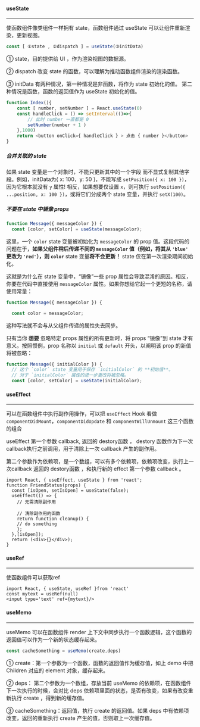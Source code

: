 #### useState

------

使函数组件像类组件一样拥有 state，函数组件通过 useState 可以让组件重新渲染，更新视图。

```js
const [ ①state , ②dispatch ] = useState(③initData)
```

① state，目的提供给 UI ，作为渲染视图的数据源。

② dispatch 改变 state 的函数，可以理解为推动函数组件渲染的渲染函数。

③ initData 有两种情况，第一种情况是非函数，将作为 state 初始化的值。 第二种情况是函数，函数的返回值作为 useState 初始化的值。

```javascript
function Index(){
    const [ number, setNumber ] = React.useState(0)
    const handleClick = () => setInterval(()=>{
        // 此时 number 一直都是 0
        setNumber(number + 1 ) 
    },1000)
    return <button onClick={ handleClick } > 点击 { number }</button>
}
```

##### 合并关联的 state

如果 state 变量是一个对象时，不能只更新其中的一个字段 而不显式复制其他字段。例如，initData为{ x: 100，y: 50 }，不能写成 `setPosition({ x: 100 })`，因为它根本就没有 `y` 属性! 相反，如果想要仅设置 `x`，则可执行 `setPosition({ ...position, x: 100 })`，或将它们分成两个 state 变量，并执行 `setX(100)`。

##### 不要在 state 中镜像 props 

```js
function Message({ messageColor }) {
  const [color, setColor] = useState(messageColor);
```

这里，一个 `color` state 变量被初始化为 `messageColor` 的 prop 值。这段代码的问题在于，**如果父组件稍后传递不同的 `messageColor` 值（例如，将其从 `'blue'` 更改为 `'red'`），则 `color`** state 变量**将不会更新！** state 仅在第一次渲染期间初始化。

这就是为什么在 state 变量中，“镜像”一些 prop 属性会导致混淆的原因。相反，你要在代码中直接使用 `messageColor` 属性。如果你想给它起一个更短的名称，请使用常量：

```js
function Message({ messageColor }) {

  const color = messageColor;
```

这种写法就不会与从父组件传递的属性失去同步。

只有当你 **想要** 忽略特定 props 属性的所有更新时，将 props “镜像”到 state 才有意义。按照惯例，prop 名称以 `initial` 或 `default` 开头，以阐明该 prop 的新值将被忽略：

```js
function Message({ initialColor }) {
  // 这个 `color` state 变量用于保存 `initialColor` 的 **初始值**。
  // 对于 `initialColor` 属性的进一步更改将被忽略。
  const [color, setColor] = useState(initialColor);
```



#### useEffect

------

可以在函数组件中执行副作用操作，可以把 `useEffect` Hook 看做 `componentDidMount`，`componentDidUpdate` 和 `componentWillUnmount` 这三个函数的组合

useEffect 第一个参数 callback, 返回的 destory函数 ， destory 函数作为下一次callback执行之前调用，用于清除上一次 callback 产生的副作用。

第二个参数作为依赖项，是一个数组，可以有多个依赖项，依赖项改变，执行上一次callback 返回的 destory函数 ，和执行新的 effect 第一个参数 callback 。

```react
import React, { useEffect, useState } from 'react';
function FriendStatus(props) {
  const [isOpen, setIsOpen] = useState(false);
  useEffect(() => {
    // 无需清除副作用
 
    // 清除副作用的函数
    return function cleanup() {
    // do something
    };
  },[isOpen]);
  return (<div>{}</div>);
}
```



#### useRef

------

使函数组件可以获取ref

```react
import React, { useState, useRef }from 'react'
const mytext = useRef(null)
<input type='text' ref={mytext}/>
```



#### useMemo

------

useMemo 可以在函数组件 render 上下文中同步执行一个函数逻辑，这个函数的返回值可以作为一个新的状态缓存起来。

```js
const cacheSomething = useMemo(create,deps)
```

① create：第一个参数为一个函数，函数的返回值作为缓存值，如上 demo 中把 Children 对应的 element 对象，缓存起来。

② deps： 第二个参数为一个数组，存放当前 useMemo 的依赖项，在函数组件下一次执行的时候，会对比 deps 依赖项里面的状态，是否有改变，如果有改变重新执行 create ，得到新的缓存值。

③ cacheSomething：返回值，执行 create 的返回值。如果 deps 中有依赖项改变，返回的重新执行 create 产生的值，否则取上一次缓存值。